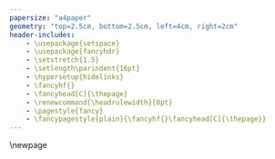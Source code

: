```yaml
---
papersize: "a4paper"
geometry: "top=2.5cm, bottom=2.5cm, left=4cm, right=2cm"
header-includes:
    - \usepackage{setspace}
    - \usepackage{fancyhdr}
    - \setstretch{1.5}
    - \setlength\parindent{16pt}
    - \hypersetup{hidelinks}
    - \fancyhf{}
    - \fancyhead[C]{\thepage}
    - \renewcommand{\headrulewidth}{0pt}
    - \pagestyle{fancy}
    - \fancypagestyle{plain}{\fancyhf{}\fancyhead[C]{\thepage}}
---
```

\newpage


